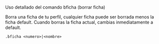 Uso detallado del comando bficha (borrar ficha)

Borra una ficha de tu perfil, cualquier ficha puede ser borrada menos la ficha default. Cuando borras la ficha actual, cambias inmediatamente a default.

```
.bficha <numero>|<nombre>
```

